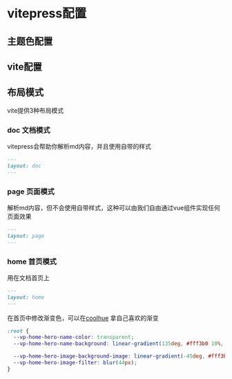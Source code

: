 # vitepress配置

## 主题色配置

## vite配置

## 布局模式

vite提供3种布局模式

### doc 文档模式

vitepress会帮助你解析md内容，并且使用自带的样式

```markdown
---
layout: doc
---
```

### page 页面模式

解析md内容，但不会使用自带样式，这种可以由我们自由通过vue组件实现任何页面效果

```markdown
---
layout: page
---
```

### home 首页模式

用在文档首页上

```markdown
---
layout: home
---
```

在首页中修改渐变色，可以在[coolhue](https://webkul.github.io/coolhue/) 拿自己喜欢的渐变

```css
:root {
  --vp-home-hero-name-color: transparent;
  --vp-home-hero-name-background: linear-gradient(135deg, #fff3b0 10%, #ca26ff 100%);

  --vp-home-hero-image-background-image: linear-gradient(-45deg, #fff3b0 10%, #ca26ff 100%);
  --vp-home-hero-image-filter: blur(44px);
}
```
